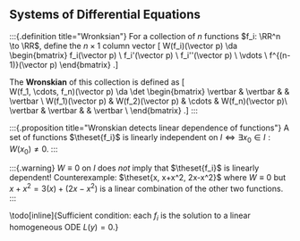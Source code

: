 ## Systems of Differential Equations 

:::{.definition title="Wronksian"}
For a collection of $n$ functions $f_i: \RR^n \to \RR$, define the $n\times 1$ column vector 
\[
W(f_i)(\vector p) \da 
\begin{bmatrix}
f_i(\vector p) \\
f_i'(\vector p) \\
f_i''(\vector p) \\
\vdots \\
f^{(n-1)}(\vector p)
\end{bmatrix}
.\]

The **Wronskian** of this collection is defined as
\[  
W(f_1, \cdots, f_n)(\vector p) \da
\det 
\begin{bmatrix}
\vertbar & \vertbar & & \vertbar \\
W(f_1)(\vector p) & W(f_2)(\vector p) & \cdots & W(f_n)(\vector p)\\
\vertbar & \vertbar & & \vertbar \\
\end{bmatrix}
.\]
:::

:::{.proposition title="Wronskian detects linear dependence of functions"}
A set of functions $\theset{f_i}$ is linearly independent on $I \iff \exists x_0 \in I: W(x_0) \neq 0$.
:::

:::{.warning}
$W \equiv 0$ on $I$ does *not* imply that $\theset{f_i}$ is linearly dependent!
Counterexample: $\theset{x, x+x^2, 2x-x^2}$ where $W \equiv 0$ but $x+x^2 = 3(x) + (2x-x^2)$ is a linear combination of the other two functions.
:::

\todo[inline]{Sufficient condition: each $f_i$ is the solution to a linear homogeneous ODE $L(y) = 0$.}


